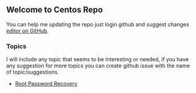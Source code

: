 ## Welcome to Centos Repo

You can help me updating the repo just login github and suggest changes [editor on GitHub](https://github.com/khalil2535/Centos/edit/master/README.md).

### Topics

I will include any topic that seems to be interesting or needed, if you have any suggestion for more topics you can create github issue with the name of topic/suggestions.

* [Root Password Recovery](/rootPasswordRecovery "Root Password Recovery") 
